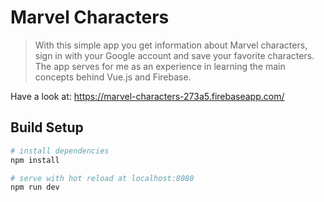 # Marvel Characters

> With this simple app you get information about Marvel characters, sign in with your Google account and save your favorite characters. The app serves for me as an experience in learning the main concepts behind Vue.js and Firebase.

Have a look at: https://marvel-characters-273a5.firebaseapp.com/

## Build Setup

``` bash
# install dependencies
npm install

# serve with hot reload at localhost:8080
npm run dev
```
